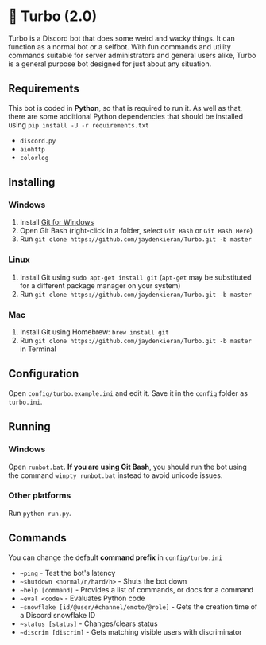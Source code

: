 # :rocket: Turbo (2.0)
Turbo is a Discord bot that does some weird and wacky things. It can function as a normal bot or a selfbot. With fun commands and utility commands suitable for server administrators and general users alike, Turbo is a general purpose bot designed for just about any situation.

## Requirements
This bot is coded in **Python**, so that is required to run it. As well as that, there are some additional Python dependencies that should be installed using `pip install -U -r requirements.txt`

- `discord.py`
- `aiohttp`
- `colorlog`

## Installing
### Windows
1. Install [Git for Windows](https://git-for-windows.github.io/)
2. Open Git Bash (right-click in a folder, select `Git Bash` or `Git Bash Here`)
3. Run `git clone https://github.com/jaydenkieran/Turbo.git -b master`

### Linux
1. Install Git using `sudo apt-get install git` (`apt-get` may be substituted for a different package manager on your system)
2. Run `git clone https://github.com/jaydenkieran/Turbo.git -b master`

### Mac
1. Install Git using Homebrew: `brew install git`
2. Run `git clone https://github.com/jaydenkieran/Turbo.git -b master` in Terminal

## Configuration
Open `config/turbo.example.ini` and edit it. Save it in the `config` folder as `turbo.ini`.

## Running
### Windows
Open `runbot.bat`. **If you are using Git Bash**, you should run the bot using the command `winpty runbot.bat` instead to avoid unicode issues.
### Other platforms
Run `python run.py`.

## Commands
You can change the default **command prefix** in `config/turbo.ini`

- `~ping` - Test the bot's latency
- `~shutdown <normal/n/hard/h>` - Shuts the bot down
- `~help [command]` - Provides a list of commands, or docs for a command
- `~eval <code>` - Evaluates Python code
- `~snowflake [id/@user/#channel/emote/@role]` - Gets the creation time of a Discord snowflake ID
- `~status [status]` - Changes/clears status
- `~discrim [discrim]` - Gets matching visible users with discriminator
